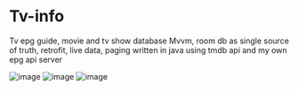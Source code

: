 # Tv-info
Tv epg guide, movie and tv show database Mvvm, room db as single source of truth, retrofit,  live data, paging written in java using tmdb api and  my own epg api server


![image](https://user-images.githubusercontent.com/2991113/124004960-d1be3900-d9d8-11eb-964c-2cc735e8a3d8.jpg)
![image](https://user-images.githubusercontent.com/2991113/124003941-ca4a6000-d9d7-11eb-90ea-d4078dd7ecd8.jpg)
![image](https://user-images.githubusercontent.com/2991113/124003944-cb7b8d00-d9d7-11eb-964a-250c1ca126e3.jpg)
